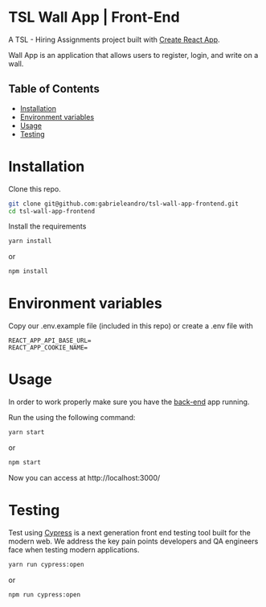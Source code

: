 # TSL Wall App | Front-End

A TSL - Hiring Assignments project built  with [Create React App](https://github.com/facebook/create-react-app).

Wall App is an application that allows users to register, login, and write on a wall.

## Table of Contents

- [Installation](#installation)
- [Environment variables](#environment-variables)
- [Usage](#usage)
- [Testing](#testing)

# Installation

Clone this repo.

```bash
git clone git@github.com:gabrieleandro/tsl-wall-app-frontend.git
cd tsl-wall-app-frontend
```

Install the requirements

```bash
yarn install
```
or
```bash
npm install
```

# Environment variables

Copy our .env.example file (included in this repo) or create a .env file with 

```env
REACT_APP_API_BASE_URL=
REACT_APP_COOKIE_NAME=
```

# Usage

In order to work properly make sure you have the [back-end](https://github.com/gabrieleandro/tsl-wall-app-backend) app running.

Run the using the following command:

```bash
yarn start
```
or
```bash
npm start
```

Now you can access at http://localhost:3000/

# Testing

Test using [Cypress](https://docs.cypress.io/) is a next generation front end testing tool built for the modern web. We address the key pain points developers and QA engineers face when testing modern applications.


```bash
yarn run cypress:open 
```
or
```bash
npm run cypress:open
```